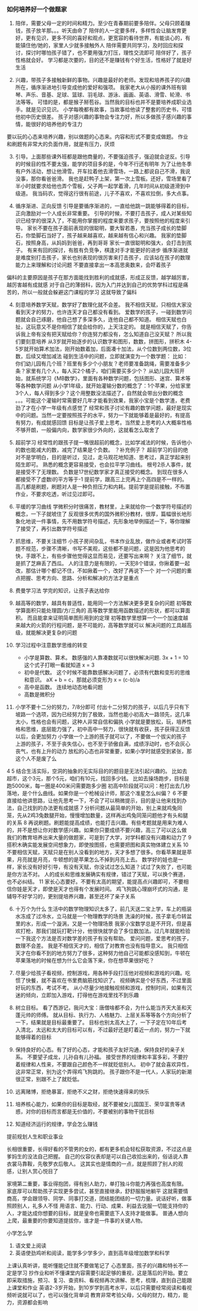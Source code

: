 ### 如何培养好一个做题家

1. 陪伴，需要父母一定的时间和精力。至少在青春期前要多陪伴。父母只顾着赚钱，孩子放羊那。。。听天由命了
   陪伴的人一定要多样，多样性会让脑发育更好，更有见识，更多不同的喜好和观点，更宽容的看待世界，有能谈心的，有能镇住他/她的，家里人少就多接触外人
   陪伴需要共同学习，及时回应和探讨，探讨时哪怕孩子错了，也不要用强力打压，理性交流即可
   陪伴好了，孩子性格就会好。 学习都是次要的，目的还不是赚钱有个好生活，性格好了就是好生活

2. 兴趣，带孩子多接触新鲜的事物。兴趣是最好的老师。发现和培养孩子的兴趣所在，循序渐进地引导变成他的爱好和强项。
  我家老大从小报的课外班有钢琴、声乐、音基、足球、篮球、羽毛球、游泳、画画、英语、滑雪、轮滑、书法等等。
  可惜的是，都是猴子掰苞谷。当然我的目标也并不是要培养成职业选手。就是见识见识。
  小学每晚都有故事，当故事给他读了整套的历史书，可惜他初中历史很差。
  孩子对感兴趣的事物会专注力好，所以多做孩子感兴趣的事情，能很好的培养他的专注力
  
  要以玩的心态来培养兴趣，别以做题的心态来。内容和形式不要变成做题。
  作业和刷题有非常大的负面作用，就是有压力，厌烦
  
3. 引导。上面那些课外班都是跟他商量的，不要强迫孩子，强迫就会逆反。引导的时候目的性不要太强，能学的项目多的是，今年不行还有明年
   为了让他冬季有户外活动，想让他滑雪。开车拉着他去滑雪场，一路上都说自己不滑，我说没事，那你看爸爸滑。
   我也是赶鸭子上架，第一次上雪板。还好，雪场里看了半小时就要求给他也弄个雪板，父子两一起学着滑，几年时间从初级道滑到中级道。
   我当码农，觉得这行很有前途，儿子不喜欢，不喜欢拉倒，多大点事。
   

4. 循序渐进、正向反馈
	引导是要循序渐进的，一直给他跳一跳能够得着的目标，正向激励对一个人成长非常重要。
	引导的时候，不要打击孩子，成人对某些知识已经学的很深入了，不能用你掌握的程度来要求孩子，要按照他的程度来引导。
	家长不要在孩子面前表现的很聪明，要大智若愚，充当孩子成长的垫脚石，你垫脚石当好了，孩子越来越喜欢，越来越有信心和兴趣。
	我家的垫脚石，按照身高，从妈妈到爸爸，再到哥哥
	家长一直很聪明和强大，会打击到孩子。 有来有回的探讨，有胜有负竞争，棋逢对手才能更好的进步
	循序渐进就是难度别打击孩子，家长也别表现的很厉害来打击孩子，应该站在孩子的数理能力上来理解和讨论问题
	不要直接拿出一本高思奥数来，会吓着孩子
	
	
偏科的主要原因是孩子在那方面能找到胜利的成就感，形成正反馈，越学越厉害，越厉害越有成就感
对于自己的薄弱科，因为入门并达到自己的优势学科过程是痛苦的，所以一般就会躲避这门课程的学习
这就导致了偏科

4. 刻意培养数学天赋，数学好了数理化就不会差。
    我不相信天赋，只相信大家没看到天才的努力，也许连天才自己都没有看到。
	爱数学的孩子，一碰到数学问题就会自己琢磨，他自己想了多深多久，连他自己都不知道。
	相信天赋也白扯，这玩意又不是你相信了就会给你的，上天注定的。
	就是相信天赋了，你告诉我上帝有没有把天赋给你？你连努力都没有，怎么知道自己没天赋？
	所以我们要刻意培养
	从3岁就开始逐步的认识数字和图形，数数，拼图形，拼积木
	4-5岁就开始算术加法，刚开始数着加，后面凑十加法，从个位数到两位数，3位数，后续又增加减法
	碰到生活中的问题，立即就演变为一个数学题：
	比如：你们幼儿园有几个班？班里有多少个小朋友？老师要准备跳绳，需要准备多少条？家里有几个人，每人买2个橘子，咱们需要买多少个？
	从幼儿园大班开始，就系统学习《MB数学》，里面有各种数学问题，包括图形、迷宫、算术等等各种数学问题
	从小学1年级，就开始灌输分数的概念了：1个苹果，分给家里3个人，每人得到多少？这个用整数没法描述了，自然就会带出分数的概念
	。。。可能这个灌输时常需要好几年才能看到效果，我家小宝是个数学渣，老费劲了才在小学一年级有点感觉了
	经常和孩子讨论有趣的数学问题，最好是现实中的问题。当然一定要按照孩子的水平，努力一下就能够着是最好的，有提高有努力，有成就感回馈
    目标是让孩子爱上思考。当然爱上思考的人大概率性格不够开朗，一般偏内向，数学家很少外向的，这就看怎么取舍了  

5. 超前学习
	经常性的跟孩子提一嘴很超前的概念，比如学减法的时候，告诉他小的数也能减大的数，减完了结果是个负数。 ？补充例子？
	超前学习的目的绝对不是学明白，目的是听过，见过，走马观花地知道、思考过，真正学起来别陌生即可。 熟悉的概念更容易接受，也会拉平学习曲线。
	根号2杀人事件，就是接受不了无理数。 负数是17世纪数学家才真正接受的概念。 到现在很多人都接受不了虚数i的平方等于-1
	提前学，跟高三上完再上个高四是不一样的。高几都是刷题，刷题对人是一种负担压力和内耗。提前学是提前接触，不布置作业，不要求吃透，听过见过即可。
	
6. 平缓的学习曲线
	学微积分时很痛苦，教材里，上来就给你一个数学符号描述的概念，一下子就唬住了
	反观很多优秀的国外微积分教材，很厚，篇幅很长地形象化地说一件事情，先不用数学符号描述，先形象地举例描述一下，等你理解了接受了，再引出数学符号描述

7. 抓思维，不要关注细节
   小孩子房间杂乱，书本作业乱放，做作业或者考试时答题不规范，步骤不清晰，书写不美观，这些都不是问题，这是因为他思考的快，手跟不上，有些步骤他觉得这显而易见，还要写出来啊？
   关注了细节，就是抓了芝麻丢了西瓜。 人的注意力是有限的，一天犯8个错误，你揪着要一起改，那估计哪个都记不住，不如揪着一个，改好了再说下一个
   对一个问题的重点把握、思考方向、思路、分析和解决的方法才是重点

8. 费曼学习法
	学完的知识，让孩子表达给你

9. 越高等的数学，越具有普适性，能用同一个方法解决更多更复杂的问题
	初等数学算面积只能处理圆/方/三角的
	高等数学里能用函数描述的形状，都可以算面积。 而且能拿来证明简单图形用到的定理
	初等数学里想算一个一个加速度越来越大的火箭的行程问题，是不可能的，高等数学就可以
	解决问题的工具越高级，就能解决更复杂的问题
	

10. 学习过程中注意数学思维的转变
	- 小学是算数、算术。 数感强的人靠凑数就可以很快解决问题. 3x + 1 = 10 这个式子打眼一看就知道 x = 3
	- 初中是代数。 这个时候不能靠数感解决问题了，必须有代数和变形的思维和意识。 aX + b = c，那就必须变形为 x = (c-b)/a
	- 高中是函数。 连续地动态地看问题
	- 高数是微积分
	
11. 小学不要十二分的努力，7/8分即可
	付出十二分努力的孩子，以后几乎只有下坡路一个选项，因为已经努力到了极致，当然也能小初高大一路领先，这几率太小，性格也会有问题，这种人非常自信和偏执
	小学就是要放松，玩，培养性格和思维，底层能力强了，初中高中一努力，很快就有收获，孩子获得正反馈以后，会更加努力
	小学做一个上游的孩子就可以了，不要做一个拔尖的孩子
	上游的孩子，不至于丧失信心，也不至于骄傲自满，成绩浮动时，也不会灰心丧气，也有上升的动力
	放松的心态也非常重要，如果小学时就感受到紧张，那这个人不是废了么
	
   
4 
5 结合生活实际，空洞的抽象的无实际目的的题目是无法引起兴趣的。
比如去超市，这个3元，那个5元，咱们有10元，找回多少钱。
比如去操场跑步，目标是跑5000米，每一圈是400米问需要跑多少圈
初高中阶段就可以问：枪打出去几秒落地，是个什么曲线。如果你是一个枪械设计师，那这个准星怎么纠偏？
6 不要直接给他讲思路，让他先思考一下，不会了可以稍微提示，目的是让他来找到办法，自己找到的办法更有成就感
7 分析问题从最简单的开始，别上来就鸡兔同笼，先从2鸡3兔数腿开始，慢慢增加数量，这样再出鸡兔同笼问题他才有头和腿的关系
8 再说刷题。刷题能提高成绩，也能打击兴趣。有些考题就是用来为难人的，并不是想让你对数学感兴趣。如果你只要成绩不要兴趣，高三了可以这么做
  我们的教育培养出来大量的做题家，可是到了大学，对学科都没有兴趣和动力了
9 搭积木确实能发展空间想象力，即使按图搭，也需要把图和真实物体建立关系
10 不要相信天赋，天赋只是在别人没看到的地方，天才多想了很多。你看苹果就是苹果，月亮就是月亮，牛顿想的是苹果怎么不掉到月亮上去。
   数学好的娃也是一样，家长没有好好引导，有没有天赋，你没试过怎么知道？试过了失败了，也可能是你方法不对。
   人的成长和思维发展确实有规律，错过了天赋，可以换个赛道，也不必纠结。
11 家长心态要好。不要有太高的期望，能提高点兴趣即可，不要相信你娃是天才，即使是天才也得有个发展时间。
   鸡飞狗跳心理崩坏式的沟通，是辅导不好学习的，更别提培养兴趣，甚至还坏了亲子关系


6. 十万个为什么
   生活中的数学物理知识太多了，前几天送二宝上学，车上的瓶装水冻成了过冷水，立马就是一个物理教学的场景
   洗澡的时候，孩子拿毛巾转盆里的水，形成一个漩涡，又是一个物理场景
   我家小宝数学总是不开窍，但是喜欢打枪，那我们就玩打靶计分，他很快就学会了多位数加法。过几年就能检验一下我这个方法是否对数学差的孩子有没有帮助。
   爱问问题，爱思考的孩子，数理不会差。
   我是不相信天才的，相信了对教育也没有指导意义。
   我只相信天才在你看不到的地方努力了很多，这种努力他自己可能都没感知到，牛顿在苹果落地的时候在想为什么它会落下来，你在想苹果很好吃？

7. 尽量少给孩子看视频，控制游戏，用各种手段打压他对视频和游戏的兴趣。吃惯了快餐，就不喜欢在书里费脑筋找知识了。
   视频确实是个好东西，不过里面好玩的东西，考试不考。
   从小尽量少地接触视频和游戏，控制时间，如果有沉迷的倾向，立即加入游戏，打得他在游戏里找不到乐趣
   

8. 树立目标。
   看了西游记，我问大宝：唐僧啥都不会，为什么能当齐天大圣和天蓬元帅的师傅。
   就从目标、执行力、人格魅力、上层关系等等各个方向分析了一下，结果就是目标最重要了。
   目标也别太高大上了，一下子定在10年后考入清北，太远和太大的目标可以有，不过最好还是盯着近一点的，努力一下就能够得着的目标

9. 保持良好的心态。有了好的心态，才能和孩子友好沟通，保持良好的亲子关系。
   不要望子成龙，儿孙自有儿孙福。
   接受世界的规律和丰富多彩，不要拧着规律和人性来，不要跟自己颜色不一样就贬低别人。
   初中了就会喜欢异性，这非常正常，别为这个弄得鸡飞狗跳的。
   孩子跟你不是一代人，人家玩的新潮很正常，别跟不上了就贬低。
   
10. 远离赌博，拒绝暴富，拒绝不义之财，拒绝快速得来的快乐
11. 培养核心能力，如果你的目标是取经，就不要被女儿国国王、荣华富贵等诱惑，对你的目标而言都是无价值的，不要被别的事物干扰目标
12. 知道经济运行的规律，学会怎么赚钱


提前规划人生和职业事业


长相很重要，长得好看的不管男的女的，都有更多机会轻松获取资源，不过这点是爹妈生的没法自己把握。
自己的仪容仪表却是可以自己收拾出来的，俗话说人靠衣裳马靠鞍，先敬罗衣后敬人。
这其实也是情商的一点，就是照顾了别人的观感，让别人赏心悦目了

家境第二重要，事业得抱团，得有别人助力，单打独斗你能力再强也高度有限。
家底厚可以帮助孩子实现更多尝试，甚至直接继承，舒舒服服地躺平
这就需要情商高，学会跟领导、同学、同事打交道，团结能团结的一切力量。说话好听，做事照顾别人，礼多人不怪
用语言、能力、行动、成果、利益去说服一切能支持你的人，才能达成你想要的目标，就是皇帝也需要底下人支持才能做事。
普通人想向上爬，最重要的你要知道提拔你，谁才是一件事的关键人物。
  

小学怎么学
1. 语文爱上阅读
2. 英语使劲鸡听和阅读，能学多少学多少，直到高年级增加数学和科学
   
上课认真听讲，能听懂能记住就不要做笔记了
心态里面，孩子的兴趣和特长不一定是学习
抄作业和听不懂课堂内容需要引起足够的重视，这是落后的开始。要立即采取措施，预习、复习、查资料、看视频再次讲解、思考，梳理，直到自己能跟上课堂和作业
英语2-3岁开始，到10岁学到高考水平，以后只需要经常阅读和看视频听说就可以了，也可以强化背单词
教育非常考验父母，父母的财力，精力，能力，资源都会影响
